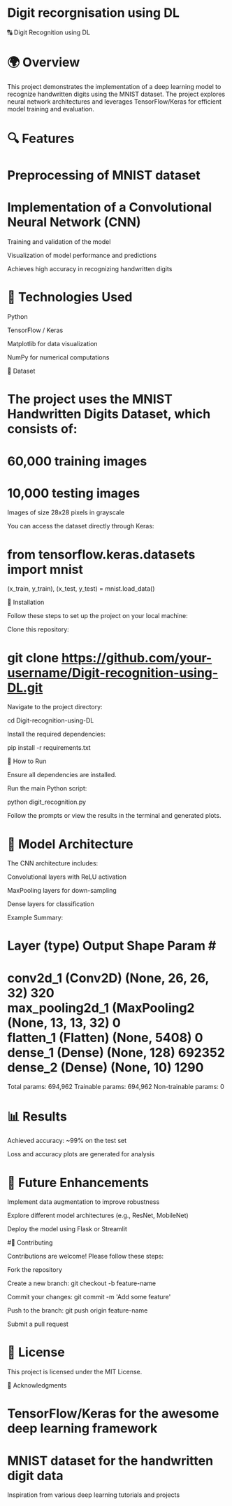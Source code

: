 # Digit recorgnisation using DL
🔠 Digit Recognition using DL

# 🌍 Overview

This project demonstrates the implementation of a deep learning model to recognize handwritten digits using the MNIST dataset. The project explores neural network architectures and leverages TensorFlow/Keras for efficient model training and evaluation.

# 🔍 Features

# Preprocessing of MNIST dataset

# Implementation of a Convolutional Neural Network (CNN)

Training and validation of the model

Visualization of model performance and predictions

Achieves high accuracy in recognizing handwritten digits

# 🔧 Technologies Used

Python

TensorFlow / Keras

Matplotlib for data visualization

NumPy for numerical computations

🔋 Dataset

# The project uses the MNIST Handwritten Digits Dataset, which consists of:

# 60,000 training images

# 10,000 testing images

Images of size 28x28 pixels in grayscale

You can access the dataset directly through Keras:

# from tensorflow.keras.datasets import mnist
(x_train, y_train), (x_test, y_test) = mnist.load_data()

🔄 Installation

Follow these steps to set up the project on your local machine:

Clone this repository:

# git clone https://github.com/your-username/Digit-recognition-using-DL.git

Navigate to the project directory:

cd Digit-recognition-using-DL

Install the required dependencies:

pip install -r requirements.txt

🌄 How to Run

Ensure all dependencies are installed.

Run the main Python script:

python digit_recognition.py

Follow the prompts or view the results in the terminal and generated plots.

# 🔢 Model Architecture

The CNN architecture includes:

Convolutional layers with ReLU activation

MaxPooling layers for down-sampling

Dense layers for classification

Example Summary:

Layer (type)                 Output Shape              Param #   
================================================================
conv2d_1 (Conv2D)            (None, 26, 26, 32)        320       
max_pooling2d_1 (MaxPooling2 (None, 13, 13, 32)        0         
flatten_1 (Flatten)          (None, 5408)             0         
dense_1 (Dense)              (None, 128)              692352    
dense_2 (Dense)              (None, 10)               1290      
================================================================
Total params: 694,962
Trainable params: 694,962
Non-trainable params: 0

# 📊 Results

Achieved accuracy: ~99% on the test set

Loss and accuracy plots are generated for analysis

# 🚀 Future Enhancements

Implement data augmentation to improve robustness

Explore different model architectures (e.g., ResNet, MobileNet)

Deploy the model using Flask or Streamlit

 #🔧 Contributing

Contributions are welcome! Please follow these steps:

Fork the repository

Create a new branch: git checkout -b feature-name

Commit your changes: git commit -m 'Add some feature'

Push to the branch: git push origin feature-name

Submit a pull request

# 📖 License

This project is licensed under the MIT License.

📢 Acknowledgments

# TensorFlow/Keras for the awesome deep learning framework

# MNIST dataset for the handwritten digit data

Inspiration from various deep learning tutorials and projects

